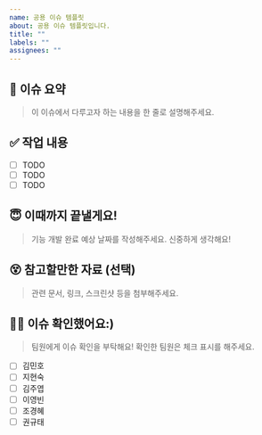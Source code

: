 ```yaml
---
name: 공용 이슈 템플릿
about: 공용 이슈 템플릿입니다.
title: ""
labels: ""
assignees: ""
---
```


## 🎯 이슈 요약

> 이 이슈에서 다루고자 하는 내용을 한 줄로 설명해주세요.

## ✅ 작업 내용

- [ ] TODO
- [ ] TODO
- [ ] TODO

## 😇 이때까지 끝낼게요!

> 기능 개발 완료 예상 날짜를 작성해주세요. 신중하게 생각해요!

## 😵 참고할만한 자료 (선택)

> 관련 문서, 링크, 스크린샷 등을 첨부해주세요.

## 🙇‍♀️ 이슈 확인했어요:)

> 팀원에게 이슈 확인을 부탁해요! 확인한 팀원은 체크 표시를 해주세요.

- [ ] 김민호
- [ ] 지현숙
- [ ] 김주엽
- [ ] 이영빈
- [ ] 조경혜
- [ ] 권규태
